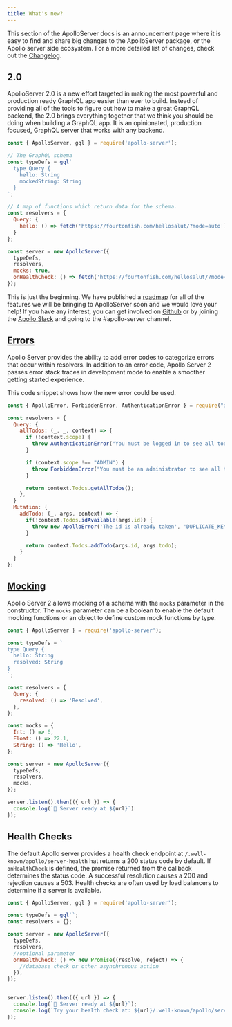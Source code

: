 ```yaml
---
title: What's new?
---
```


This section of the ApolloServer docs is an announcement page where it is easy to find and share big changes to the ApolloServer package, or the Apollo server side ecosystem. For a more detailed list of changes, check out the [Changelog](https://github.com/apollographql/apollo-server/blob/version-2/CHANGELOG.md).

## 2.0

ApolloServer 2.0 is a new effort targeted in making the most powerful and production ready GraphQL app easier than ever to build. Instead of providing all of the tools to figure out how to make a great GraphQL backend, the 2.0 brings everything together that we think you should be doing when building a GraphQL app. It is an opinionated, production focused, GraphQL server that works with any backend.

```js
const { ApolloServer, gql } = require('apollo-server');

// The GraphQL schema
const typeDefs = gql`
  type Query {
    hello: String
    mockedString: String
  }
`;

// A map of functions which return data for the schema.
const resolvers = {
  Query: {
    hello: () => fetch('https://fourtonfish.com/hellosalut/?mode=auto').then(res => res.json()).then(data => data.hello)
  }
};

const server = new ApolloServer({
  typeDefs,
  resolvers,
  mocks: true,
  onHealthCheck: () => fetch('https://fourtonfish.com/hellosalut/?mode=auto'),
});
```

This is just the beginning. We have published a [roadmap](https://github.com/apollographql/apollo-server/blob/master/ROADMAP.md) for all of the features we will be bringing to ApolloServer soon and we would love your help! If you have any interest, you can get involved on [Github](https://github.com/apollographql/apollo-server) or by joining the [Apollo Slack](https://www.apollographql.com/slack) and going to the #apollo-server channel.

## [Errors](./features/errors.html)

Apollo Server provides the ability to add error codes to categorize errors that occur within resolvers. In addition to an error code, Apollo Server 2 passes error stack traces in development mode to enable a smoother getting started experience.

This code snippet shows how the new error could be used.

```js
const { ApolloError, ForbiddenError, AuthenticationError } = require("apollo-server");

const resolvers = {
  Query: {
    allTodos: (_, _, context) => {
      if (!context.scope) {
        throw AuthenticationError("You must be logged in to see all todos");
      }

      if (context.scope !== "ADMIN") {
        throw ForbiddenError("You must be an administrator to see all todos");
      }

      return context.Todos.getAllTodos();
    },
  }
  Mutation: {
    addTodo: (_, args, context) => {
      if(!context.Todos.idAvailable(args.id)) {
        throw new ApolloError('The id is already taken', 'DUPLICATE_KEY',  {field: 'id'});
      }

      return context.Todos.addTodo(args.id, args.todo);
    }
  }
};
```

## [Mocking](features/mocking.html)

Apollo Server 2 allows mocking of a schema with the `mocks` parameter in the constructor. The `mocks` parameter can be a boolean to enable the default mocking functions or an object to define custom mock functions by type.

```js
const { ApolloServer } = require('apollo-server');

const typeDefs = `
type Query {
  hello: String
  resolved: String
}
`;

const resolvers = {
  Query: {
    resolved: () => 'Resolved',
  },
};

const mocks = {
  Int: () => 6,
  Float: () => 22.1,
  String: () => 'Hello',
};

const server = new ApolloServer({
  typeDefs,
  resolvers,
  mocks,
});

server.listen().then(({ url }) => {
  console.log(`🚀 Server ready at ${url}`)
});
```

## Health Checks

The default Apollo server provides a health check endpoint at `/.well-known/apollo/server-health` hat returns a 200 status code by default. If `onHealthCheck` is defined, the promise returned from the callback determines the status code. A successful resolution causes a 200 and rejection causes a 503. Health checks are often used by load balancers to determine if a server is available.

```js
const { ApolloServer, gql } = require('apollo-server');

const typeDefs = gql``;
const resolvers = {};

const server = new ApolloServer({
  typeDefs,
  resolvers,
  //optional parameter
  onHealthCheck: () => new Promise((resolve, reject) => {
    //database check or other asynchronous action
  }),
});


server.listen().then(({ url }) => {
  console.log(`🚀 Server ready at ${url}`);
  console.log(`Try your health check at: ${url}/.well-known/apollo/server-health`);
});
```

